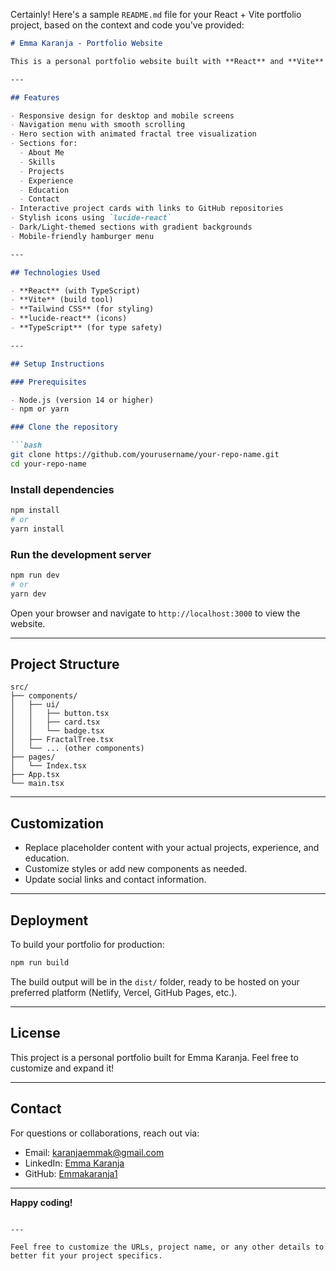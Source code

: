 Certainly! Here's a sample `README.md` file for your React + Vite portfolio project, based on the context and code you've provided:

```markdown
# Emma Karanja - Portfolio Website

This is a personal portfolio website built with **React** and **Vite** that showcases Emma Karanja's skills, projects, experience, and education. The site features a modern design with animated elements, fractal tree visualization, and smooth navigation.

---

## Features

- Responsive design for desktop and mobile screens
- Navigation menu with smooth scrolling
- Hero section with animated fractal tree visualization
- Sections for:
  - About Me
  - Skills
  - Projects
  - Experience
  - Education
  - Contact
- Interactive project cards with links to GitHub repositories
- Stylish icons using `lucide-react`
- Dark/Light-themed sections with gradient backgrounds
- Mobile-friendly hamburger menu

---

## Technologies Used

- **React** (with TypeScript)
- **Vite** (build tool)
- **Tailwind CSS** (for styling)
- **lucide-react** (icons)
- **TypeScript** (for type safety)

---

## Setup Instructions

### Prerequisites

- Node.js (version 14 or higher)
- npm or yarn

### Clone the repository

```bash
git clone https://github.com/yourusername/your-repo-name.git
cd your-repo-name
```

### Install dependencies

```bash
npm install
# or
yarn install
```

### Run the development server

```bash
npm run dev
# or
yarn dev
```

Open your browser and navigate to `http://localhost:3000` to view the website.

---

## Project Structure

```
src/
├── components/
│   ├── ui/
│   │   ├── button.tsx
│   │   ├── card.tsx
│   │   └── badge.tsx
│   ├── FractalTree.tsx
│   └── ... (other components)
├── pages/
│   └── Index.tsx
├── App.tsx
└── main.tsx
```

---

## Customization

- Replace placeholder content with your actual projects, experience, and education.
- Customize styles or add new components as needed.
- Update social links and contact information.

---

## Deployment

To build your portfolio for production:

```bash
npm run build
```

The build output will be in the `dist/` folder, ready to be hosted on your preferred platform (Netlify, Vercel, GitHub Pages, etc.).

---

## License

This project is a personal portfolio built for Emma Karanja. Feel free to customize and expand it!

---

## Contact

For questions or collaborations, reach out via:

- Email: karanjaemmak@gmail.com
- LinkedIn: [Emma Karanja](https://www.linkedin.com/in/emma-k-karanja/)
- GitHub: [Emmakaranja1](https://github.com/Emmakaranja1)

---

**Happy coding!**
```

---

Feel free to customize the URLs, project name, or any other details to better fit your project specifics.
